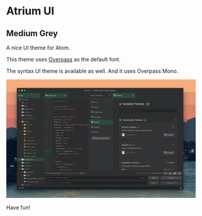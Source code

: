 # Atrium UI
## Medium Grey

A nice UI theme for Atom.

This theme uses [Overpass](http://overpassfont.org/) as the default font.

The syntax UI theme is available as well. And it uses Overpass Mono.

![Preview](https://github.com/troydraws/atrium-ui/blob/master/atirum-ui-preview-1280.jpg?raw=true)

Have fun!
